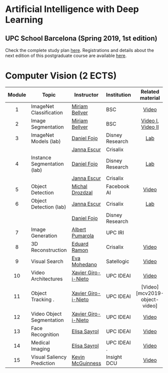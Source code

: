 # Artificial Intelligence with Deep Learning 
## UPC School Barcelona (Spring 2019, 1st edition)

Check the complete study plan [here](README.md). Registrations and details about the next edition of this postgraduate course are available [here](https://www.talent.upc.edu/cat/estudis/formacio/curs/310400/postgrau-artificial-intelligence-deep-learning/).

# Computer Vision (2 ECTS)

[XG-web]: https://imatge.upc.edu/web/people/xavier-giro
[DF-web]: https://www.linkedin.com/in/daniel-fojo/
[ES-web]: https://imatge.upc.edu/web/people/elisa-sayrol
[JE-web]: https://www.linkedin.com/in/janna-escur-i-gelabert-276b1212b/?originalSubdomain=es
[MB-web]: https://imatge.upc.edu/web/people/miriam-bellver
[MD-web]: https://scholar.google.es/citations?user=XK_ktwQAAAAJ&hl=en
[AP-web]: https://www.albertpumarola.com/
[EM-web]: https://www.insight-centre.org/users/eva-mohedano
[ER-web]: https://imatge.upc.edu/web/people/eduard-ramon
[KM-web]: http://www.eeng.dcu.ie/~mcguinne/


[dlcv2017-d1l4-video]: https://youtu.be/Cng0btC-1uE
[dlcv2018-d2l3-video]: https://youtu.be/82BlA_7LHcQ
[dlcv2018-d2l4-video]: https://youtu.be/ayVJp31GFUM
[dlcv2018-d2l1-video]: https://youtu.be/O_U9uT_mRq0
[dlcv2018-d4l2-video]: https://youtu.be/Tc0L2w34wEg
[dlcv2018-d1l4-video]: https://youtu.be/UyEXEGevhZs
[dlcv2018-d3l12-video]: https://youtu.be/dY7j5dBqS5g
[dlcv2018-d4l4-video]: https://youtu.be/anghBcUQCgw
[dlcv2017-d4l6-video]: https://youtu.be/WcaaO1vkZ1U
[dlcv2018-D4l6-video]: https://youtu.be/QvxKCQddTVE
[dlcv2018-d3l5-video]: https://youtu.be/iEgB1ZQ2W2I
[dlcv2018-d2l2-video]: https://youtu.be/c5bPaAc0h-g
[dlcv2018-d2l5-video]: https://youtu.be/iMpCJI7Lntg

[aidl2019-cv-lab1]: https://github.com/upcschool-ai/2019-spring/blob/master/labs/aidl2019_cv_lab1_imagenet.ipynb
[aidl2019-cv-lab2]: https://github.com/upcschool-ai/2019-spring/blob/master/labs/aidl2019_cv_lab2_segmentation.ipynb
[aidl2019-cv-lab3]: https://github.com/upcschool-ai/2019-spring/blob/master/labs/aidl2019_cv_lab3_detection.ipynb


[mcv2019-vos-video]: https://youtu.be/yDsBZXLCObM


| Module  | Topic                         | Instructor                     | Institution      | Related material       |
| :---:| ------------------------------ |  ----------------------------- | ---------------- |:---------------: |
| 1    | ImageNet Classification        | [Miriam Bellver][MB-web]       | BSC     | [Video][dlcv2017-d1l4-video]  |
| 2    | Image Segmentation             | [Miriam Bellver][MB-web]       | BSC     | [Video I][dlcv2018-d2l3-video], [Video II][dlcv2018-d2l4-video] |
| 3    | ImageNet Models (lab)          | [Daniel Fojo][DF-web]           | Disney Research | [Lab][aidl2019-cv-lab1] |
|      |                                | [Janna Escur][JE-web]          | Crisalix  |
| 4    | Instance Segmentation (lab)    | [Daniel Fojo][DF-web]           | Disney Research | [Lab][aidl2019-cv-lab2] |
|      |                                | [Janna Escur][JE-web]          |  Crisalix |  |
| 5    | Object Detection               | [Michal Drozdzal][MD-web]      |  Facebook AI    | [Video][dlcv2018-d2l1-video] |
| 6    | Object Detection (lab)         | [Janna Escur][JE-web]           | Crisalix | [Lab][aidl2019-cv-lab3] |
|      |                                | [Daniel Fojo][DF-web]         |  Disney Research |
| 7    | Image Generation               | [Albert Pumarola][AP-web]     |  UPC IRI   |   |
| 8    | 3D Reconstruction              | [Eduard Ramon][ER-web]        |  Crisalix   |  [Video][dlcv2018-d4l2-video] |
| 9    | Visual Search                  | [Eva Mohedano][EM-web]        |  Satellogic  | [Video][dlcv2018-D1L4-video] |
| 10   | Video Architectures            | [Xavier Giro-i-Nieto][XG-web] |  UPC IDEAI  | [Video][dlcv2018-d3l12-video] |
| 11   | Object Tracking .              | [Xavier Giro-i-Nieto][XG-web] |  UPC IDEAI  | [Video][mcv2019-object-video] |
| 12   | Video Object Segmentation      | [Xavier Giro-i-Nieto][XG-web] |  UPC IDEAI  | [Video][mcv2019-vos-video] |
| 13   | Face Recognition               | [Elisa Sayrol][ES-web]        |  UPC IDEAI  | [Video][dlcv2018-d2l2-video] |
| 14   | Medical Imaging                | [Elisa Sayrol][ES-web]        |  UPC IDEAI . | [Video][dlcv2018-d2l5-video] |
| 15   | Visual Saliency Prediction     | [Kevin McGuinness][KM-web]     |  Insight DCU | [Video][dlcv2018-D3l5-video] |


